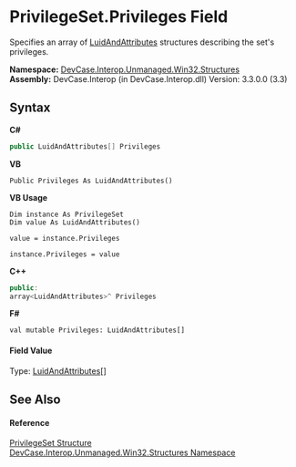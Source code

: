 # PrivilegeSet.Privileges Field
 

Specifies an array of <a href="T_DevCase_Interop_Unmanaged_Win32_Structures_LuidAndAttributes">LuidAndAttributes</a> structures describing the set's privileges.

**Namespace:**&nbsp;<a href="N_DevCase_Interop_Unmanaged_Win32_Structures">DevCase.Interop.Unmanaged.Win32.Structures</a><br />**Assembly:**&nbsp;DevCase.Interop (in DevCase.Interop.dll) Version: 3.3.0.0 (3.3)

## Syntax

**C#**<br />
``` C#
public LuidAndAttributes[] Privileges
```

**VB**<br />
``` VB
Public Privileges As LuidAndAttributes()
```

**VB Usage**<br />
``` VB Usage
Dim instance As PrivilegeSet
Dim value As LuidAndAttributes()

value = instance.Privileges

instance.Privileges = value
```

**C++**<br />
``` C++
public:
array<LuidAndAttributes>^ Privileges
```

**F#**<br />
``` F#
val mutable Privileges: LuidAndAttributes[]
```


#### Field Value
Type: <a href="T_DevCase_Interop_Unmanaged_Win32_Structures_LuidAndAttributes">LuidAndAttributes</a>[]

## See Also


#### Reference
<a href="T_DevCase_Interop_Unmanaged_Win32_Structures_PrivilegeSet">PrivilegeSet Structure</a><br /><a href="N_DevCase_Interop_Unmanaged_Win32_Structures">DevCase.Interop.Unmanaged.Win32.Structures Namespace</a><br />